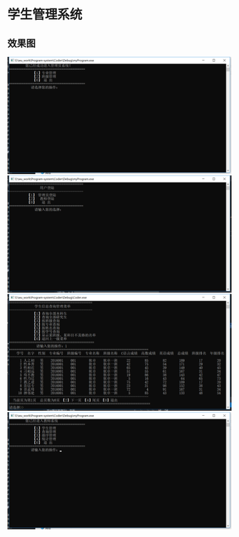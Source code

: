 # 学生管理系统
## 效果图
![](https://github.com/Anosy/MyProject/blob/master/myProgram/picture/admin.jpg)
![](https://github.com/Anosy/MyProject/blob/master/myProgram/picture/index.jpg)
![](https://github.com/Anosy/MyProject/blob/master/myProgram/picture/search.jpg)
![](https://github.com/Anosy/MyProject/blob/master/myProgram/picture/teacher.jpg)